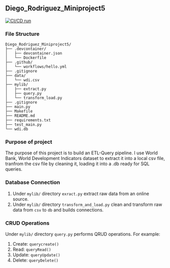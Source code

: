 ## Diego_Rodriguez_Miniproject5
[![CI/CD run](https://github.com/nogibjj/Diego_Rodriguez_Miniproject5/actions/workflows/hello.yml/badge.svg)](https://github.com/nogibjj/Diego_Rodriguez_Miniproject5/actions/workflows/hello.yml)
### File Structure
```
Diego_Rodriguez_Miniproject5/
├── .devcontainer/
│   ├── devcontainer.json
│   └── Dockerfile
├── .github/
│   └── workflows/hello.yml
├── .gitignore
├── data/
│   └── wdi.csv
├── mylib/
│   ├── extract.py
│   ├── query.py
│   └── transform_load.py
├── .gitignore
├── main.py
├── Makefile
├── README.md
├── requirements.txt
├── test_main.py
└── wdi.db
```

### Purpose of project
The purpose of this project is to build an ETL-Query pipeline. I use World Bank, World Development Indicators dataset to extract it into a local csv file, tranfrom the csv file by cleaning it, loading it into a .db ready for SQL queries.



### Database Connection
1. Under `mylib/` directory `exract.py` extract raw data from an online source. 
2. Under `mylib/` directory `transform_and_load.py` clean and transform raw data from `csv` to `db` and builds connections. 

### CRUD Operations
Under `mylib/` directory `query.py` performs QRUD operations. For example: 
1. Create: `querycreate()`
2. Read: `queryRead()`
3. Update: `queryUpdate()`
4. Delete: `queryDelete()`

